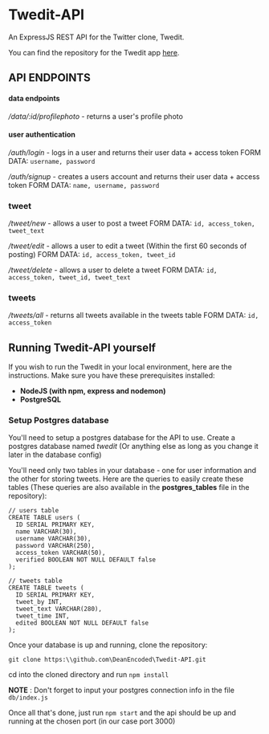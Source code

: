 # Twedit-API
An ExpressJS REST API for the Twitter clone, Twedit.

You can find the repository for the Twedit app [here](https:\\github.com\DeanEncoded\Twedit).

## API ENDPOINTS
#### data endpoints
*/data/:id/profilephoto* - returns a user's profile photo

#### user authentication
*/auth/login* - logs in a user and returns their user data + access token
FORM DATA: `username, password`

*/auth/signup* - creates a users account and returns their user data + access token
FORM DATA: `name, username, password`

### tweet
*/tweet/new* - allows a user to post a tweet
FORM DATA: `id, access_token, tweet_text`

*/tweet/edit* - allows a user to edit a tweet (Within the first 60 seconds of posting)
FORM DATA: `id, access_token, tweet_id`

*/tweet/delete* - allows a user to delete a tweet
FORM DATA: `id, access_token, tweet_id, tweet_text`

### tweets
*/tweets/all* - returns all tweets available in the tweets table
FORM DATA: `id, access_token`

## Running Twedit-API yourself
If you wish to run the Twedit in your local environment, here are the instructions.
Make sure you have these prerequisites installed:
- **NodeJS (with npm, express and nodemon)**
- **PostgreSQL**

### Setup Postgres database
You'll need to setup a postgres database for the API to use.
Create a postgres database named *twedit* (Or anything else as long as you change it later in the database config)

You'll need only two tables in your database - one for user information and the other for storing tweets.
Here are the queries to easily create these tables (These queries are also available in the **postgres_tables** file in the repository):

```
// users table
CREATE TABLE users (
  ID SERIAL PRIMARY KEY,
  name VARCHAR(30),
  username VARCHAR(30),
  password VARCHAR(250),
  access_token VARCHAR(50),
  verified BOOLEAN NOT NULL DEFAULT false
);

// tweets table
CREATE TABLE tweets (
  ID SERIAL PRIMARY KEY,
  tweet_by INT,
  tweet_text VARCHAR(280),
  tweet_time INT,
  edited BOOLEAN NOT NULL DEFAULT false
);
```

Once your database is up and running, clone the repository:
```console
git clone https:\\github.com\DeanEncoded\Twedit-API.git
```

cd into the cloned directory and run `npm install`

**NOTE** : Don't forget to input your postgres connection info in the file `db/index.js`

Once all that's done, just run `npm start` and the api should be up and running at the chosen port (in our case port 3000)

